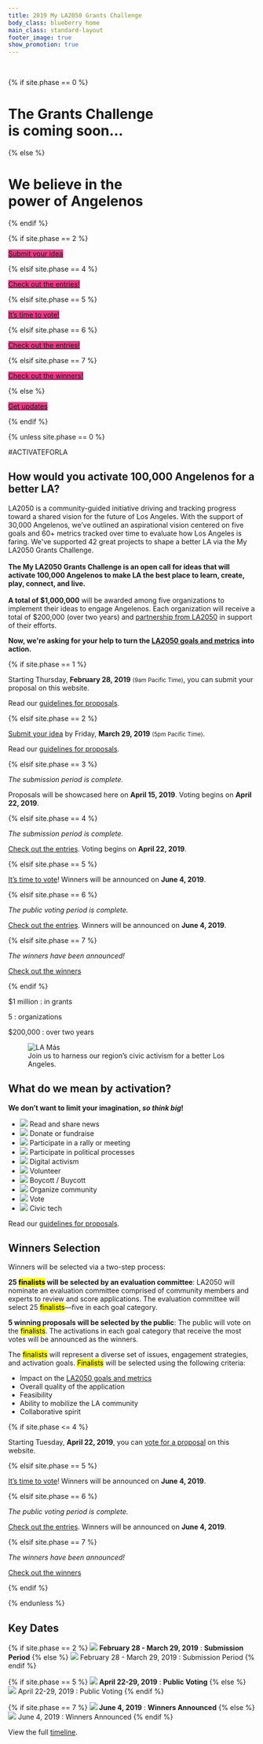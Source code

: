 ```yaml
---
title: 2019 My LA2050 Grants Challenge
body_class: blueberry home
main_class: standard-layout
footer_image: true
show_promotion: true
---
```


<div class="standard-figure has-caption header-figure has-caption-details">
<img src="/assets/images/home/384-wide/womens-march-la.jpg" srcset="/assets/images/home/384-wide/womens-march-la.jpg 384w, /assets/images/home/512-wide/womens-march-la.jpg 512w, /assets/images/home/768-wide/womens-march-la.jpg 768w, /assets/images/home/1024-wide/womens-march-la.jpg 1024w, /assets/images/home/1536-wide/womens-march-la.jpg 1536w, /assets/images/home/2048-wide/womens-march-la.jpg 2048w" sizes="200vw" alt="Women’s March Los Angeles" />
<div class="caption">
<div class="container">

{% if site.phase == 0 %}
<style>

.header-figure.has-caption.has-caption-details img {
  opacity: 0;
}
@media (min-width: 70em) {
  .header-figure.has-caption.has-caption-details img {
    height: 51vw !important;
  }
}

body .header-figure.has-caption {
  background-color: var(--primary-color);
}
body .header-figure.has-caption::before {
  content: none;
}

@media (min-width: 70em) {
  .home:not(.header-not-visible) header ul a {
    text-shadow: none;
  }
}

.standard-layout > .standard-figure + .standard-section {
  margin-top: -1.5em;
}
@supports (display: grid) {
  @media (min-width: 70em) { /* @wide-enough-for-header-grid */
    .standard-layout > .standard-figure + .standard-section {
      margin-top: -3em;
    }
  }
}

.header-figure .caption .details p.action a {
  background-color: rgb(237, 59, 136);
  border-color: rgb(237, 59, 136);
}
.header-figure .caption .details p.action a:hover,
.header-figure .caption .details p.action a:active,
.header-figure .caption .details p.action a:focus {
  border-color: rgb(237, 59, 136);
  color: rgb(237, 59, 136) !important;
}

.home .promotion {
  background: white;
  color: inherit;
}
.home .promotion a:hover,
.home .promotion a:active,
.home .promotion a:focus {
  color: var(--primary-color);
}

.home:not(.header-not-visible) header a:hover,
.home:not(.header-not-visible) header a:active,
.home:not(.header-not-visible) header a:focus {
  color: rgb(255, 224, 81);
}

/*
@media (min-width: 70em) {
  .header-figure.has-caption.has-caption-details h1 span span {
    font-size: 0.5em;
    display: block;
  }
}
*/

</style>
<h1>
  <span><span>The</span> Grants Challenge<br /><span>is coming soon…</span></span>
</h1>
{% else %}
<h1>
  <span>
    We believe in the
    <br />
    power of Angelenos
  </span>
</h1>
{% endif %}

<div class="details">

  {% if site.phase == 2 %}
  <p class="action">
    <a href="{{ site.submission_url }}">Submit your idea</a>
  </p>
  {% elsif site.phase == 4 %}
  <p class="action">
    <a href="/entries/">Check out the entries!</a>
  </p>
  {% elsif site.phase == 5 %}
  <p class="action">
    <a href="{{ site.vote_url }}">It’s time to vote!</a>
  </p>
  {% elsif site.phase == 6 %}
  <p class="action">
    <a href="/entries/">Check out the entries!</a>
  </p>
  {% elsif site.phase == 7 %}
  <p class="action">
    <a href="/winners/">Check out the winners!</a>
  </p>
  {% else %}
  <p class="action">
    <a href="{{ site.mailing_list_url }}">Get updates</a>
  </p>
  {% endif %}

</div><!-- /.details -->
</div><!-- /.container -->
</div><!-- /.caption -->
</div><!-- /.standard-figure -->

{% unless site.phase == 0 %}
<p class="activate-tag">#ACTIVATEFORLA</p>

<h2>
  <span class="avoid-break">How would</span>
  <span class="avoid-break">you activate</span>
  <span class="avoid-break">100,000 Angelenos</span>
  <span class="avoid-break">
    for a <span class="avoid-break">better LA?</span>
  </span>
</h2>

LA2050 is a community-guided initiative driving and tracking progress toward a shared vision for the future of Los Angeles. With the support of 30,000 Angelenos, we’ve outlined an aspirational vision centered on five goals and 60+ metrics tracked over time to evaluate how Los Angeles is faring. We've supported 42 great projects to shape a better LA via the My LA2050 Grants Challenge.<br /><br /><strong>The My LA2050 Grants Challenge is an open call for ideas that will activate 100,000 Angelenos to make LA the best place to learn, create, play, connect, and live.<br /><br />A total of $1,000,000</strong> will be awarded among five organizations to implement their ideas to engage Angelenos. Each organization will receive a total of $200,000 (over two years) and [partnership from LA2050](/about/#la2050-partnership) in support of their efforts.

<strong>Now, we're asking for your help to turn the [LA2050 goals and metrics](/about/#goals) into action.</strong>

{% if site.phase == 1 %}

Starting Thursday, <strong>February 28, 2019</strong> <small>(9am Pacific Time)</small>, you can submit your proposal on this website.

Read our <a href="/submit/#guidelines">guidelines for proposals</a>.

{% elsif site.phase == 2 %}

<a href="{{ site.submission_url }}">Submit your idea</a> by Friday, **March 29, 2019** <small>(5pm Pacific Time)</small>.

Read our <a href="/submit/#guidelines">guidelines for proposals</a>.

{% elsif site.phase == 3 %}

<p>
  <em>The submission period is complete.</em>
</p>
<p>
  Proposals will be showcased here on <strong>April 15, 2019</strong>. 
  Voting begins on
  <span class="avoid-break">
    <strong>April 22, 2019</strong>.
  </span>
</p>

{% elsif site.phase == 4 %}

<p>
  <em>The submission period is complete.</em>
</p>
<p>
  <a href="/entries/">Check out the entries</a>.
  Voting begins on
  <span class="avoid-break">
    <strong>April 22, 2019</strong>.
  </span>
</p>

{% elsif site.phase == 5 %}

<p>
  <a href="{{ site.vote_url }}">It’s time to vote</a>!
  Winners will be announced on 
  <span class="avoid-break">
    <strong>June 4, 2019</strong>.
  </span>
</p>

{% elsif site.phase == 6 %}

<p>
  <em>The public voting period is complete.</em>
</p>
<p>
  <a href="/entries/">Check out the entries</a>.
  Winners will be announced on 
  <span class="avoid-break">
    <strong>June 4, 2019</strong>.
  </span>
</p>

{% elsif site.phase == 7 %}

<p><em>The winners have been announced!</em></p>
<p><a href="/winners/">Check out the winners</a></p>

{% endif %}

<div class="numbers" markdown="1">
$1 million
: in grants

5
: organizations

$200,000
: over two years
</div>

<figure class="standard-figure has-caption">
  <img src="/assets/images/home/384-wide/lamas.jpg" srcset="/assets/images/home/384-wide/lamas.jpg 384w, /assets/images/home/512-wide/lamas.jpg 512w, /assets/images/home/768-wide/lamas.jpg 768w, /assets/images/home/1024-wide/lamas.jpg 1024w, /assets/images/home/1536-wide/lamas.jpg 1536w, /assets/images/home/2048-wide/lamas.jpg 2048w" sizes="100vw" alt="LA Más" />
  <figcaption class="caption"><span>Join us to harness our region’s civic activism for a better Los Angeles.</span></figcaption>
</figure>

<section class="standard-section activation-examples"><div markdown="1">

## What do we mean by activation?

<strong>
  We don’t want to limit your imagination, <em>so think big</em>!
</strong>

* ![](/assets/images/examples/share-news.svg) Read and share news
* ![](/assets/images/examples/donate.svg) Donate or fundraise
* ![](/assets/images/examples/rally.svg) Participate in a rally or meeting
* ![](/assets/images/examples/political-process.svg) Participate in political processes
* ![](/assets/images/examples/digital-activism.svg) Digital activism
* ![](/assets/images/examples/volunteer.svg) Volunteer
* ![](/assets/images/examples/boycott.svg) Boycott / Buycott
* ![](/assets/images/examples/organize-community.svg) Organize community
* ![](/assets/images/examples/vote.svg) Vote
* ![](/assets/images/examples/civic-tech.svg) Civic tech

Read our [guidelines for proposals](/submit/#guidelines).

</div></section>


## Winners Selection

Winners will be selected via a two-step process:

**25 <mark>finalists</mark> will be selected by an evaluation committee**: LA2050 will nominate an evaluation committee comprised of community members and experts to review and score applications. The evaluation committee will select 25 <mark>finalists</mark>—five in each goal category.

**5 winning proposals will be selected by the public**: The public will vote on the <mark>finalists</mark>. The activations in each goal category that receive the most votes will be announced as the winners.

The <mark>finalists</mark> will represent a diverse set of issues, engagement strategies, and activation goals. <mark>Finalists</mark> will be selected using the following criteria:

* Impact on the [LA2050 goals and metrics](/about/#goals)
* Overall quality of the application
* Feasibility
* Ability to mobilize the LA community
* Collaborative spirit

{% if site.phase <= 4 %}

Starting Tuesday, <strong>April 22, 2019</strong>, you can [vote for a proposal](/vote/) on this website.

{% elsif site.phase == 5 %}

<p>
  <a href="/vote/">It’s time to vote</a>!
  Winners will be announced on 
  <span class="avoid-break">
    <strong>June 4, 2019</strong>.
  </span>
</p>

{% elsif site.phase == 6 %}

<p>
  <em>The public voting period is complete.</em>
</p>
<p>
  <a href="/entries/">Check out the entries</a>.
  Winners will be announced on 
  <span class="avoid-break">
    <strong>June 4, 2019</strong>.
  </span>
</p>

{% elsif site.phase == 7 %}

<p><em>The winners have been announced!</em></p>
<p><a href="/winners/">Check out the winners</a></p>

{% endif %}



{% endunless %}



<section class="standard-section timeline" id="dates"><div markdown="1">

## Key Dates

{% if site.phase == 2 %}
**![](/assets/images/timeline/strawberry/submission.svg) February 28 - March 29, 2019**
: **Submission Period**
{% else %}
![](/assets/images/timeline/submission.svg) February 28 - March 29, 2019
: Submission Period
{% endif %}

{% if site.phase == 5 %}
**![](/assets/images/timeline/strawberry/voting.svg) April 22-29, 2019**
: **Public Voting**
{% else %}
![](/assets/images/timeline/voting.svg) April 22-29, 2019
: Public Voting
{% endif %}

{% if site.phase == 7 %}
**![](/assets/images/timeline/strawberry/winners.svg) June 4, 2019**
: **Winners Announced**
{% else %}
![](/assets/images/timeline/winners.svg) June 4, 2019
: Winners Announced
{% endif %}


View the full [timeline](/timeline).

</div></section>

